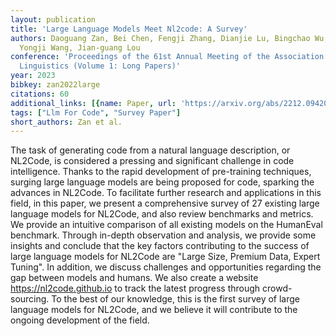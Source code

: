 ```yaml
---
layout: publication
title: 'Large Language Models Meet Nl2code: A Survey'
authors: Daoguang Zan, Bei Chen, Fengji Zhang, Dianjie Lu, Bingchao Wu, Bei Guan,
  Yongji Wang, Jian-guang Lou
conference: 'Proceedings of the 61st Annual Meeting of the Association for Computational
  Linguistics (Volume 1: Long Papers)'
year: 2023
bibkey: zan2022large
citations: 60
additional_links: [{name: Paper, url: 'https://arxiv.org/abs/2212.09420'}]
tags: ["Llm For Code", "Survey Paper"]
short_authors: Zan et al.
---
```

The task of generating code from a natural language description, or NL2Code,
is considered a pressing and significant challenge in code intelligence. Thanks
to the rapid development of pre-training techniques, surging large language
models are being proposed for code, sparking the advances in NL2Code. To
facilitate further research and applications in this field, in this paper, we
present a comprehensive survey of 27 existing large language models for
NL2Code, and also review benchmarks and metrics. We provide an intuitive
comparison of all existing models on the HumanEval benchmark. Through in-depth
observation and analysis, we provide some insights and conclude that the key
factors contributing to the success of large language models for NL2Code are
"Large Size, Premium Data, Expert Tuning". In addition, we discuss challenges
and opportunities regarding the gap between models and humans. We also create a
website https://nl2code.github.io to track the latest progress through
crowd-sourcing. To the best of our knowledge, this is the first survey of large
language models for NL2Code, and we believe it will contribute to the ongoing
development of the field.